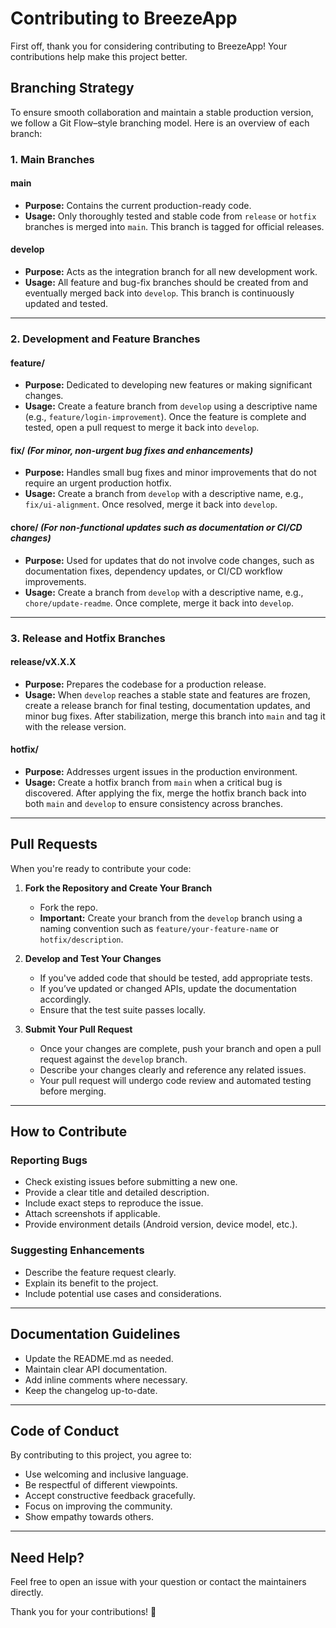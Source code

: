 # Contributing to BreezeApp

First off, thank you for considering contributing to BreezeApp! Your contributions help make this project better.


## Branching Strategy

To ensure smooth collaboration and maintain a stable production version, we follow a Git Flow–style branching model. Here is an overview of each branch:

### 1. **Main Branches**

#### **main**
- **Purpose:** Contains the current production-ready code.
- **Usage:** Only thoroughly tested and stable code from `release` or `hotfix` branches is merged into `main`. This branch is tagged for official releases.

#### **develop**
- **Purpose:** Acts as the integration branch for all new development work.
- **Usage:** All feature and bug-fix branches should be created from and eventually merged back into `develop`. This branch is continuously updated and tested.

---

### 2. **Development and Feature Branches**

#### **feature/<description>**
- **Purpose:** Dedicated to developing new features or making significant changes.
- **Usage:** Create a feature branch from `develop` using a descriptive name (e.g., `feature/login-improvement`). Once the feature is complete and tested, open a pull request to merge it back into `develop`.

#### **fix/<description>** *(For minor, non-urgent bug fixes and enhancements)*
- **Purpose:** Handles small bug fixes and minor improvements that do not require an urgent production hotfix.
- **Usage:** Create a branch from `develop` with a descriptive name, e.g., `fix/ui-alignment`. Once resolved, merge it back into `develop`.

#### **chore/<description>** *(For non-functional updates such as documentation or CI/CD changes)*
- **Purpose:** Used for updates that do not involve code changes, such as documentation fixes, dependency updates, or CI/CD workflow improvements.
- **Usage:** Create a branch from `develop` with a descriptive name, e.g., `chore/update-readme`. Once complete, merge it back into `develop`.

---

### 3. **Release and Hotfix Branches**

#### **release/vX.X.X**
- **Purpose:** Prepares the codebase for a production release.
- **Usage:** When `develop` reaches a stable state and features are frozen, create a release branch for final testing, documentation updates, and minor bug fixes. After stabilization, merge this branch into `main` and tag it with the release version.

#### **hotfix/<description>**
- **Purpose:** Addresses urgent issues in the production environment.
- **Usage:** Create a hotfix branch from `main` when a critical bug is discovered. After applying the fix, merge the hotfix branch back into both `main` and `develop` to ensure consistency across branches.

---

## Pull Requests

When you're ready to contribute your code:

1. **Fork the Repository and Create Your Branch**  
   - Fork the repo.
   - **Important:** Create your branch from the `develop` branch using a naming convention such as `feature/your-feature-name` or `hotfix/description`.

2. **Develop and Test Your Changes**  
   - If you've added code that should be tested, add appropriate tests.
   - If you’ve updated or changed APIs, update the documentation accordingly.
   - Ensure that the test suite passes locally.

3. **Submit Your Pull Request**  
   - Once your changes are complete, push your branch and open a pull request against the `develop` branch.
   - Describe your changes clearly and reference any related issues.
   - Your pull request will undergo code review and automated testing before merging.

---

## How to Contribute

### Reporting Bugs
- Check existing issues before submitting a new one.
- Provide a clear title and detailed description.
- Include exact steps to reproduce the issue.
- Attach screenshots if applicable.
- Provide environment details (Android version, device model, etc.).

### Suggesting Enhancements
- Describe the feature request clearly.
- Explain its benefit to the project.
- Include potential use cases and considerations.

---

## Documentation Guidelines
- Update the README.md as needed.
- Maintain clear API documentation.
- Add inline comments where necessary.
- Keep the changelog up-to-date.

---

## Code of Conduct
By contributing to this project, you agree to:
- Use welcoming and inclusive language.
- Be respectful of different viewpoints.
- Accept constructive feedback gracefully.
- Focus on improving the community.
- Show empathy towards others.

---

## Need Help?
Feel free to open an issue with your question or contact the maintainers directly.

Thank you for your contributions! 🚀

